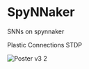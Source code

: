 # SpyNNaker
SNNs on spynnaker

Plastic Connections STDP

![Poster v3 2](https://user-images.githubusercontent.com/54663196/200389327-cfc4c6e7-e2ec-4489-839a-05d8c92580d6.png)
